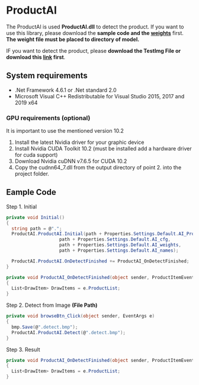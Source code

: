 # ProductAI
The ProductAI is used **ProductAI.dll** to detect the product. If you want to use this library, please download the **sample code and the [weights](https://drive.google.com/file/d/1fO5FkQXADNik-m7zpTiGdxGuH8BOqJSj/view?usp=sharing)** first. **The weight file must be placed to directory of model.**

IF you want to detect the product, please **download the TestImg File or download this [link](https://drive.google.com/file/d/1_r45yU8AHSbe4NMLPbx2KmVibIMXdttT/view?usp=sharing) first**.

## System requirements
* .Net Framework 4.6.1 or .Net standard 2.0
* Microsoft Visual C++ Redistributable for Visual Studio 2015, 2017 and 2019 x64
### GPU requirements (optional)
It is important to use the mentioned version 10.2
1. Install the latest Nvidia driver for your graphic device
2. Install Nvidia CUDA Toolkit 10.2 (must be installed add a hardware driver for cuda support)
3. Download Nvidia cuDNN v7.6.5 for CUDA 10.2
4. Copy the cudnn64_7.dll from the output directory of point 2. into the project folder.

## Eample Code
Step 1. Initial
```C#
private void Initial()
{
  string path = @".";
  ProductAI.ProductAI.Initial(path + Properties.Settings.Default.AI_ProductList,
                    path + Properties.Settings.Default.AI_cfg,
                    path + Properties.Settings.Default.AI_weights,
                    path + Properties.Settings.Default.AI_names);

  ProductAI.ProductAI.OnDetectFinished += ProductAI_OnDetectFinished;
}

private void ProductAI_OnDetectFinished(object sender, ProductItemEventArgs e)
{
  List<DrawItem> DrawItems = e.ProductList;
}
```
Step 2. Detect from Image **(File Path)**
```C#
private void browseBtn_Click(object sender, EventArgs e)
{
  bmp.Save(@".detect.bmp");
  ProductAI.ProductAI.Detect(@".detect.bmp");
}
```
Step 3. Result
```C#
private void ProductAI_OnDetectFinished(object sender, ProductItemEventArgs e)
{
  List<DrawItem> DrawItems = e.ProductList;
}
```
